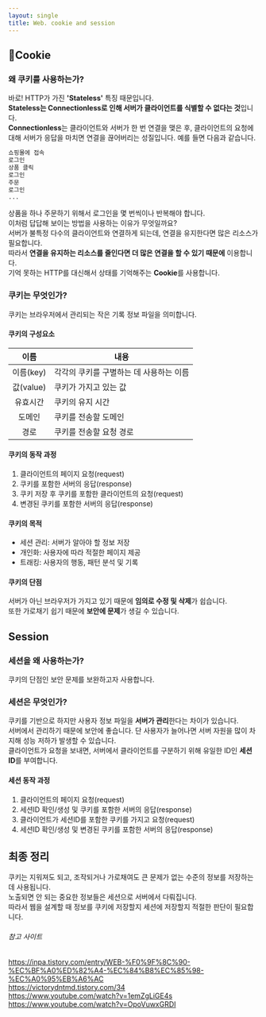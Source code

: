 ```yaml
---
layout: single
title: Web. cookie and session
---
```

## 🍪Cookie

### 왜 쿠키를 사용하는가?
바로! HTTP가 가진 **'Stateless'** 특징 때문입니다.    
**Stateless는 Connectionless로 인해 서버가 클라이언트를 식별할 수 없다는 것**입니다.  
**Connectionless**는 클라이언트와 서버가 한 번 연결을 맺은 후, 클라이언트의 요청에 대해 서버가 응답을 마치면 연결을 끊어버리는 성질입니다.
예를 들면 다음과 같습니다.
```md
쇼핑몰에 접속
로그인
상품 클릭
로그인
주문
로그인
...
```
상품을 하나 주문하기 위해서 로그인을 몇 번씩이나 반복해야 합니다.  
이처럼 답답해 보이는 방법을 사용하는 이유가 무엇일까요?  
서버가 불특정 다수의 클라이언트와 연결하게 되는데, 연결을 유지한다면 많은 리소스가 필요합니다.   
따라서 **연결을 유지하는 리소스를 줄인다면 더 많은 연결을 할 수 있기 때문에** 이용합니다.  
기억 못하는 HTTP를 대신해서 상태를 기억해주는 **Cookie**를 사용합니다.  

### 쿠키는 무엇인가?
쿠키는 브라우저에서 관리되는 작은 기록 정보 파일을 의미합니다.  

#### 쿠키의 구성요소

|이름|내용|
|:---:|---|
|이름(key)|각각의 쿠키를 구별하는 데 사용하는 이름|
|값(value)|쿠키가 가지고 있는 값|
|유효시간|쿠키의 유지 시간|
|도메인|쿠키를 전송할 도메인|
|경로|쿠키를 전송할 요청 경로|

#### 쿠키의 동작 과정
1. 클라이언트의 페이지 요청(request)
2. 쿠키를 포함한 서버의 응답(response)
3. 쿠키 저장 후 쿠키를 포함한 클라이언트의 요청(request)
4. 변경된 쿠키를 포함한 서버의 응답(response)

#### 쿠키의 목적
- 세션 관리: 서버가 알아야 할 정보 저장
- 개인화: 사용자에 따라 적절한 페이지 제공
- 트래킹: 사용자의 행동, 패턴 분석 및 기록

#### 쿠키의 단점
서버가 아닌 브라우저가 가지고 있기 때문에 **임의로 수정 및 삭제**가 쉽습니다.  
또한 가로채기 쉽기 때문에 **보안에 문제**가 생길 수 있습니다.

## Session

### 세션을 왜 사용하는가?
쿠키의 단점인 보안 문제를 보완하고자 사용합니다.

### 세션은 무엇인가?
쿠키를 기반으로 하지만 사용자 정보 파일을 **서버가 관리**한다는 차이가 있습니다.  
서버에서 관리하기 때문에 보안에 좋습니다.
단 사용자가 늘어나면 서버 자원을 많이 차지해 성능 저하가 발생할 수 있습니다.  
클라이언트가 요청을 보내면, 서버에서 클라이언트를 구분하기 위해 유일한 ID인 **세션ID**를 부여합니다.

#### 세션 동작 과정
1. 클라이언트의 페이지 요청(request)
2. 세션ID 확인/생성 및 쿠키를 포함한 서버의 응답(response)
3. 클라이언트가 세션ID를 포함한 쿠키를 가지고 요청(request)
4. 세션ID 확인/생성 및 변경된 쿠키를 포함한 서버의 응답(response)

## 최종 정리
쿠키는 지워져도 되고, 조작되거나 가로채여도 큰 문제가 없는 수준의 정보를 저장하는 데 사용됩니다.  
노출되면 안 되는 중요한 정보들은 세션으로 서버에서 다뤄집니다.  
따라서 웹을 설계할 때 정보를 쿠키에 저장할지 세션에 저장할지 적절한 판단이 필요합니다.

###### 참고 사이트
<https://inpa.tistory.com/entry/WEB-%F0%9F%8C%90-%EC%BF%A0%ED%82%A4-%EC%84%B8%EC%85%98-%EC%A0%95%EB%A6%AC>  
<https://victorydntmd.tistory.com/34>  
<https://www.youtube.com/watch?v=1emZgLiGE4s>  
<https://www.youtube.com/watch?v=OpoVuwxGRDI>  
